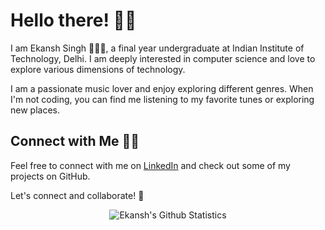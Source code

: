 # Hello there! 👋🏻

I am Ekansh Singh 🙋🏻‍♂️, a final year undergraduate at Indian Institute of Technology, Delhi. I am deeply interested in computer science and love to explore various dimensions of technology.

I am a passionate music lover and enjoy exploring different genres. When I'm not coding, you can find me listening to my favorite tunes or exploring new places.

## Connect with Me 🤝🏻

Feel free to connect with me on [LinkedIn](https://www.linkedin.com/in/ekanshsingh2020/) and check out some of my projects on GitHub.

Let's connect and collaborate! 🚀

<div align="center">
  
![Ekansh's Github Statistics](https://github-readme-stats.vercel.app/api?username=ekanshsingh2020&show_icons=true)

</div>
